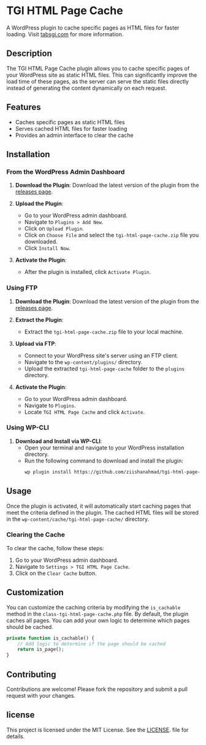 # TGI HTML Page Cache

A WordPress plugin to cache specific pages as HTML files for faster loading. Visit [tabsgi.com](https://tabsgi.com) for more information.

## Description

The TGI HTML Page Cache plugin allows you to cache specific pages of your WordPress site as static HTML files. This can significantly improve the load time of these pages, as the server can serve the static files directly instead of generating the content dynamically on each request.

## Features

- Caches specific pages as static HTML files
- Serves cached HTML files for faster loading
- Provides an admin interface to clear the cache

## Installation

### From the WordPress Admin Dashboard

1. **Download the Plugin**: Download the latest version of the plugin from the [releases page](https://github.com/ziishanahmad/tgi-html-page-cache/releases).

2. **Upload the Plugin**:
   - Go to your WordPress admin dashboard.
   - Navigate to `Plugins > Add New`.
   - Click on `Upload Plugin`.
   - Click on `Choose File` and select the `tgi-html-page-cache.zip` file you downloaded.
   - Click `Install Now`.

3. **Activate the Plugin**:
   - After the plugin is installed, click `Activate Plugin`.

### Using FTP

1. **Download the Plugin**: Download the latest version of the plugin from the [releases page](https://github.com/ziishanahmad/tgi-html-page-cache/releases).

2. **Extract the Plugin**:
   - Extract the `tgi-html-page-cache.zip` file to your local machine.

3. **Upload via FTP**:
   - Connect to your WordPress site's server using an FTP client.
   - Navigate to the `wp-content/plugins/` directory.
   - Upload the extracted `tgi-html-page-cache` folder to the `plugins` directory.

4. **Activate the Plugin**:
   - Go to your WordPress admin dashboard.
   - Navigate to `Plugins`.
   - Locate `TGI HTML Page Cache` and click `Activate`.

### Using WP-CLI

1. **Download and Install via WP-CLI**:
   - Open your terminal and navigate to your WordPress installation directory.
   - Run the following command to download and install the plugin:
     ```sh
     wp plugin install https://github.com/ziishanahmad/tgi-html-page-cache/archive/refs/heads/main.zip --activate
     ```

## Usage

Once the plugin is activated, it will automatically start caching pages that meet the criteria defined in the plugin. The cached HTML files will be stored in the `wp-content/cache/tgi-html-page-cache/` directory.

### Clearing the Cache

To clear the cache, follow these steps:

1. Go to your WordPress admin dashboard.
2. Navigate to `Settings > TGI HTML Page Cache`.
3. Click on the `Clear Cache` button.

## Customization

You can customize the caching criteria by modifying the `is_cachable` method in the `class-tgi-html-page-cache.php` file. By default, the plugin caches all pages. You can add your own logic to determine which pages should be cached.

```php
private function is_cachable() {
    // Add logic to determine if the page should be cached
    return is_page();
}
```

## Contributing
Contributions are welcome! Please fork the repository and submit a pull request with your changes.

## license
This project is licensed under the MIT License. See the [LICENSE](https://github.com/ziishanahmad/tgi-html-page-cache/blob/main/LICENSE). file for details.
